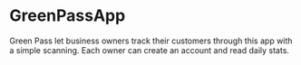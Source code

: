 # GreenPassApp

Green Pass let business owners track their customers through this app with a simple scanning. Each owner can create an account and read daily stats. 
